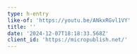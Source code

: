 ```yaml
---
type: h-entry
like-of: 'https://youtu.be/ANkxRGvl1VY'
title: ''
date: '2024-12-07T18:18:33.568Z'
client_id: 'https://micropublish.net/'
---
```



